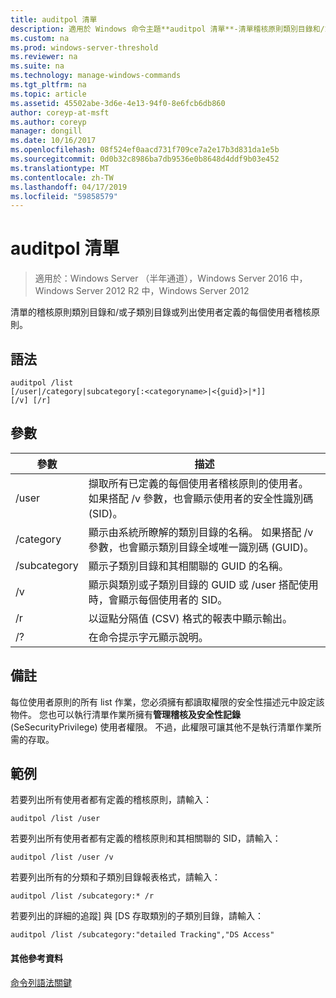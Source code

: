 ```yaml
---
title: auditpol 清單
description: 適用於 Windows 命令主題**auditpol 清單**-清單稽核原則類別目錄和/或子類別目錄，或定義清單使用者針對每個使用者稽核原則。
ms.custom: na
ms.prod: windows-server-threshold
ms.reviewer: na
ms.suite: na
ms.technology: manage-windows-commands
ms.tgt_pltfrm: na
ms.topic: article
ms.assetid: 45502abe-3d6e-4e13-94f0-8e6fcb6db860
author: coreyp-at-msft
ms.author: coreyp
manager: dongill
ms.date: 10/16/2017
ms.openlocfilehash: 08f524ef0aacd731f709ce7a2e17b3d831da1e5b
ms.sourcegitcommit: 0d0b32c8986ba7db9536e0b8648d4ddf9b03e452
ms.translationtype: MT
ms.contentlocale: zh-TW
ms.lasthandoff: 04/17/2019
ms.locfileid: "59858579"
---
```

# <a name="auditpol-list"></a>auditpol 清單

>適用於：Windows Server （半年通道），Windows Server 2016 中，Windows Server 2012 R2 中，Windows Server 2012

清單的稽核原則類別目錄和/或子類別目錄或列出使用者定義的每個使用者稽核原則。

## <a name="syntax"></a>語法
```
auditpol /list
[/user|/category|subcategory[:<categoryname>|<{guid}>|*]]
[/v] [/r]
```
## <a name="parameters"></a>參數
|參數|描述|
|-------|--------|
|/user|擷取所有已定義的每個使用者稽核原則的使用者。 如果搭配 /v 參數，也會顯示使用者的安全性識別碼 (SID)。|
|/category|顯示由系統所瞭解的類別目錄的名稱。 如果搭配 /v 參數，也會顯示類別目錄全域唯一識別碼 (GUID)。|
|/subcategory|顯示子類別目錄和其相關聯的 GUID 的名稱。|
|/v|顯示與類別或子類別目錄的 GUID 或 /user 搭配使用時，會顯示每個使用者的 SID。|
|/r|以逗點分隔值 (CSV) 格式的報表中顯示輸出。|
|/?|在命令提示字元顯示說明。|
## <a name="remarks"></a>備註
每位使用者原則的所有 list 作業，您必須擁有都讀取權限的安全性描述元中設定該物件。 您也可以執行清單作業所擁有**管理稽核及安全性記錄**(SeSecurityPrivilege) 使用者權限。 不過，此權限可讓其他不是執行清單作業所需的存取。
## <a name="BKMK_examples"></a>範例
若要列出所有使用者都有定義的稽核原則，請輸入：
```
auditpol /list /user
```
若要列出所有使用者都有定義的稽核原則和其相關聯的 SID，請輸入：
```
auditpol /list /user /v
```
若要列出所有的分類和子類別目錄報表格式，請輸入：
```
auditpol /list /subcategory:* /r
```
若要列出的詳細的追蹤] 與 [DS 存取類別的子類別目錄，請輸入：
```
auditpol /list /subcategory:"detailed Tracking","DS Access"
```
#### <a name="additional-references"></a>其他參考資料
[命令列語法關鍵](command-line-syntax-key.md)
